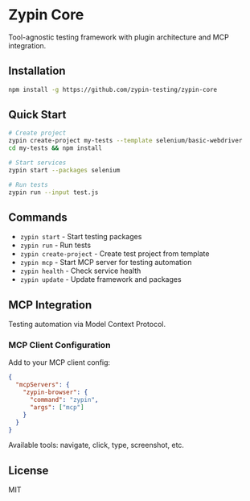 # Zypin Core

Tool-agnostic testing framework with plugin architecture and MCP integration.

## Installation

```bash
npm install -g https://github.com/zypin-testing/zypin-core
```

## Quick Start

```bash
# Create project
zypin create-project my-tests --template selenium/basic-webdriver
cd my-tests && npm install

# Start services
zypin start --packages selenium

# Run tests
zypin run --input test.js
```

## Commands

- `zypin start` - Start testing packages
- `zypin run` - Run tests
- `zypin create-project` - Create test project from template
- `zypin mcp` - Start MCP server for testing automation
- `zypin health` - Check service health
- `zypin update` - Update framework and packages

## MCP Integration

Testing automation via Model Context Protocol.

### MCP Client Configuration

Add to your MCP client config:

```json
{
  "mcpServers": {
    "zypin-browser": {
      "command": "zypin",
      "args": ["mcp"]
    }
  }
}
```

Available tools: navigate, click, type, screenshot, etc.

## License

MIT
